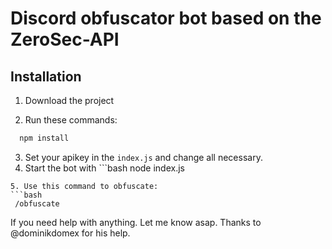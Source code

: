 
# Discord obfuscator bot based on the ZeroSec-API




## Installation

1. Download the project

2. Run these commands:
```bash
  npm install
```
3. Set your apikey in the ```index.js``` and change all necessary.
4. Start the bot with  ```bash
  node index.js
```
5. Use this command to obfuscate:
```bash
 /obfuscate
```

If you need help with anything. Let me know asap.
Thanks to @dominikdomex for his help.
